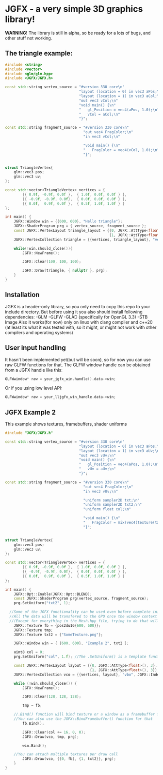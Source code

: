 # JGFX - a very simple 3D graphics library!

**WARNING!** The library is still in alpha, so be ready for a lots of bugs, and other stuff not working.

## The triangle example:
```C++
#include <string>
#include <vector>
#include <glm/glm.hpp>
#include <JGFX/JGFX.h>

const std::string vertex_source = "#version 330 core\n"
                                  "layout (location = 0) in vec3 aPos;\n"
                                  "layout (location = 1) in vec3 aCol;\n"
                                  "out vec3 vCol;\n"
                                  "void main() {\n"
                                  "   gl_Position = vec4(aPos, 1.0);\n"
                                  "   vCol = aCol;\n"
                                  "}";

const std::string fragment_source = "#version 330 core\n"
                                    "out vec4 FragColor;\n"
                                    "in vec3 vCol;\n"

                                    "void main() {\n"
                                    "   FragColor = vec4(vCol, 1.0);\n"
                                    "}";


struct TriangleVertex{
	glm::vec3 pos;
	glm::vec3 uv;
};

const std::vector<TriangleVertex> vertices = {
		{{ 0.9f, -0.9f, 0.0f },  { 1.0f, 0.0f, 0.0f } },
		{{ -0.9f, -0.9f, 0.0f},  { 0.0f, 0.0f, 0.0f } },
		{{ 0.0f,  0.9f, 0.0f },  { 0.5f, 1.0f, 1.0f } }
};

int main() {
	JGFX::Window win = {{600, 600}, "Hello triangle"};
	JGFX::ShaderProgram prg = { vertex_source, fragment_source };
	const JGFX::VertexLayout triangle_layout = {{0, JGFX::AttType<float>(), 3},
	                                            {1, JGFX::AttType<float>(), 3}};
	JGFX::VertexCollection triangle = {{vertices, triangle_layout}, "verts", JGFX::Indexate(3)};

	while(!win.should_close()){
		JGFX::NewFrame();

		JGFX::Clear(100, 100, 100);

		JGFX::Draw(triangle, { nullptr }, prg);
	}
}
```
## Installation
JGFX is a header-only library, so you only need to copy this repo to your include directory. But before using it you also should install following dependencies:
    -GLM
    -GLFW
    -GLAD (specifically for OpenGL 3.3)
    -STB Image
Also it works(for now) only on linux with clang compiler and c++20 
(at least its what it was tested with, so it might, or might not work with other compilers and operating systems)

## User input handling
It hasn't been implemented yet(but will be soon), so for now you can use raw GLFW functions for that. The GLFW window handle can be obtained from a JGFX handle like this:
```C++
GLFWwindow* raw = your_jgfx_win.handle().data->win;
```
Or if you using low level API:
```C++
GLFWwindow* raw = your_lljgfx_win_handle.data->win;
```

## JGFX Example 2
This example shows textures, framebuffers, shader uniforms
```C++
#include "JGFX/JGFX.h"

const std::string vertex_source = "#version 330 core\n"
                                  "layout (location = 0) in vec3 aPos;\n"
                                  "layout (location = 1) in vec3 aUv;\n"
                                  "out vec3 vUv;\n"
                                  "void main() {\n"
                                  "   gl_Position = vec4(aPos, 1.0);\n"
                                  "   vUv = aUv;\n"
                                  "}";

const std::string fragment_source = "#version 330 core\n"
	                                "out vec4 FragColor;\n"
	                                "in vec3 vUv;\n"

                                    "uniform sampler2D txt;\n"
                                    "uniform sampler2D txt2;\n"
                                    "uniform float col;\n"

	                                "void main() {\n"
	                                "   FragColor = mix(vec4(texture(txt, vec2(vUv.x, -vUv.y)).r, col, 0, 1), texture(txt2, vec2(vUv.x, -vUv.y)), 0.6);\n"
	                                "}";


struct TriangleVertex{
	glm::vec3 pos;
	glm::vec3 uv;
};

const std::vector<TriangleVertex> vertices = {
		{{ 0.9f, -0.9f, 0.0f },  { 1.0f, 0.0f, 0.0f } },
		{{ -0.9f, -0.9f, 0.0f},  { 0.0f, 0.0f, 0.0f } },
		{{ 0.0f,  0.9f, 0.0f },  { 0.5f, 1.0f, 1.0f } }
};

int main() {
	JGFX::Opt::Enable(JGFX::Opt::BLEND);
	const JGFX::ShaderProgram prg(vertex_source, fragment_source);
	prg.SetUniform("txt2", 1);

  //Some of the JGFX functionality can be used even before complete initialization.
  //All the data will be transfered to the GPU once the window context is created.
  //(Except for everything in the Mesh.hpp file, trying to do that will crash your program, explanations will be later)
	JGFX::Texture fb = {pos2du16{600, 600}};
	JGFX::Texture tmp;
	JGFX::Texture txt2 = {"SomeTexture.png"};

	JGFX::Window win = { {600, 600}, "Example 2", txt2 };

	uint8 col = 0;
	prg.SetUniform("col", 1.f); //The .SetUniform() is a template function. It also supports GLM containers such as glm::vec3 or glm::mat4

	const JGFX::VertexLayout layout = {{0, JGFX::AttType<float>(), 3},
	                                   {1, JGFX::AttType<float>(), 3}};
	JGFX::VertexCollection vco = {{vertices, layout}, "vbo", JGFX::Indexate(3)};

	while (!win.should_close()) {
		JGFX::NewFrame();

		JGFX::Clear(128, 128, 128);

		tmp = fb;

    //.Bind() function will bind texture or a window as a framebuffer for all draw-related function calls
    //You can also use the JGFX::BindFramebuffer() function for that
		fb.Bind();

		JGFX::Clear(col += 16, 0, 0);
		JGFX::Draw(vco, tmp, prg);

		win.Bind();

    //You can attach multiple textures per draw call
		JGFX::Draw(vco, {{0, fb}, {1, txt2}}, prg);
	}
}
```
